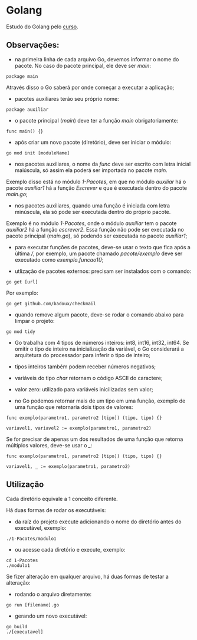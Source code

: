 # Golang

Estudo do Golang pelo [curso](https://www.udemy.com/course/aprenda-golang-do-zero-desenvolva-uma-aplicacao-completa/?couponCode=24T4MT92724A).

## Observações:

- na primeira linha de cada arquivo Go, devemos informar o nome do pacote. No caso do pacote principal, ele deve ser *main*:

```
package main
```

Através disso o Go saberá por onde começar a executar a aplicação;

- pacotes auxiliares terão seu próprio nome:

```
package auxiliar
```

- o pacote principal (*main*) deve ter a função *main* obrigatoriamente:

```
func main() {}
```

- após criar um novo pacote (diretório), deve ser iniciar o módulo:

```
go mod init [moduleName]
```

- nos pacotes auxiliares, o nome da *func* deve ser escrito com letra inicial maiúscula, só assim ela poderá ser importada no pacote *main*.

Exemplo disso está no módulo *1-Pacotes*, em que no módulo *auxiliar* há o pacote *auxiliar1* há a função *Escrever* e que é executada dentro do pacote *main.go*;

- nos pacotes auxiliares, quando uma função é iniciada com letra minúscula, ela só pode ser executada dentro do próprio pacote.

Exemplo é no módulo *1-Pacotes*, onde o módulo *auxiliar* tem o pacote *auxiliar2* há a função *escrever2*. Essa função não pode ser executada no pacote principal (*main.go*), só podendo ser executada no pacote *auxiliar1*;

- para executar funções de pacotes, deve-se usar o texto que fica após a última */*, por exemplo, um pacote chamado *pacote/exemplo* deve ser executado como *exemplo.funcao1()*;

- utlização de pacotes externos: precisam ser instalados com o comando:

```
go get [url]
```

Por exemplo:

```
go get github.com/badoux/checkmail
```

- quando remove algum pacote, deve-se rodar o comando abaixo para limpar o projeto:

```
go mod tidy
```

- Go trabalha com 4 tipos de números inteiros: int8, int16, int32, int64. Se omitir o tipo de inteiro na inicialização da variável, o Go considerará a arquitetura do processador para inferir o tipo de inteiro;

- tipos inteiros também podem receber números negativos;

- variáveis do tipo *char* retornam o código ASCII do caractere;

- valor zero: utilizado para variáveis inicilizadas sem valor;

- no Go podemos retornar mais de um tipo em uma função, exemplo de uma função que retornaria dois tipos de valores:

```
func exemplo(parametro1, parametro2 [tipo]) (tipo, tipo) {}

variavel1, variavel2 := exemplo(parametro1, parametro2)
```

Se for precisar de apenas um dos resultados de uma função que retorna múltiplos valores, deve-se usar o *_*:

```
func exemplo(parametro1, parametro2 [tipo]) (tipo, tipo) {}

variavel1, _ := exemplo(parametro1, parametro2)
```

## Utilização

Cada diretório equivale a 1 conceito diferente.

Há duas formas de rodar os executáveis:

- da raíz do projeto execute adicionando o nome do diretório antes do executável, exemplo:

```
./1-Pacotes/modulo1
```

- ou acesse cada diretório e execute, exemplo:

```
cd 1-Pacotes
./modulo1
```

Se fizer alteração em qualquer arquivo, há duas formas de testar a alteração:

- rodando o arquivo diretamente:

```
go run [filename].go
```

- gerando um novo executável:

```
go build
./[executavel]
```

